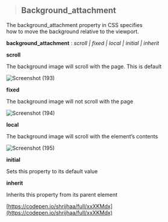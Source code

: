 > **Background\_attachment**
> --------------------------

The background\_attachment property in CSS specifies  
how to move the background relative to the viewport.

**background\_attachment** : _scroll | fixed | local | initial | inherit_

**scroll**

The background image will scroll with the page. This is default

![Screenshot (193)](https://user-images.githubusercontent.com/78959087/144102860-505d940b-df09-487d-844f-610163a07d11.png)

**fixed**

The background image will not scroll with the page

![Screenshot (194)](https://user-images.githubusercontent.com/78959087/144102906-1b9e06d0-8cb7-46cc-aca4-959b6958644c.png)

**local**

The background image will scroll with the element’s contents

![Screenshot (195)](https://user-images.githubusercontent.com/78959087/144102629-d79e1673-fafe-43e5-b3ac-360bb7e216f0.png)


**initial**

Sets this property to its default value

**inherit**

Inherits this property from its parent element


[https://codepen.io/shrijhaa/full/xxXKMdx](https://codepen.io/shrijhaa/full/xxXKMdx)







